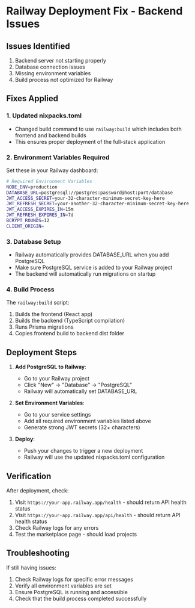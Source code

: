 # Railway Deployment Fix - Backend Issues

## Issues Identified
1. Backend server not starting properly
2. Database connection issues
3. Missing environment variables
4. Build process not optimized for Railway

## Fixes Applied

### 1. Updated nixpacks.toml
- Changed build command to use `railway:build` which includes both frontend and backend builds
- This ensures proper deployment of the full-stack application

### 2. Environment Variables Required
Set these in your Railway dashboard:

```bash
# Required Environment Variables
NODE_ENV=production
DATABASE_URL=postgresql://postgres:password@host:port/database
JWT_ACCESS_SECRET=your-32-character-minimum-secret-key-here
JWT_REFRESH_SECRET=your-another-32-character-minimum-secret-key-here
JWT_ACCESS_EXPIRES_IN=15m
JWT_REFRESH_EXPIRES_IN=7d
BCRYPT_ROUNDS=12
CLIENT_ORIGIN=
```

### 3. Database Setup
- Railway automatically provides DATABASE_URL when you add PostgreSQL
- Make sure PostgreSQL service is added to your Railway project
- The backend will automatically run migrations on startup

### 4. Build Process
The `railway:build` script:
1. Builds the frontend (React app)
2. Builds the backend (TypeScript compilation)
3. Runs Prisma migrations
4. Copies frontend build to backend dist folder

## Deployment Steps

1. **Add PostgreSQL to Railway**:
   - Go to your Railway project
   - Click "New" → "Database" → "PostgreSQL"
   - Railway will automatically set DATABASE_URL

2. **Set Environment Variables**:
   - Go to your service settings
   - Add all required environment variables listed above
   - Generate strong JWT secrets (32+ characters)

3. **Deploy**:
   - Push your changes to trigger a new deployment
   - Railway will use the updated nixpacks.toml configuration

## Verification

After deployment, check:
1. Visit `https://your-app.railway.app/health` - should return API health status
2. Visit `https://your-app.railway.app/api/health` - should return API health status
3. Check Railway logs for any errors
4. Test the marketplace page - should load projects

## Troubleshooting

If still having issues:
1. Check Railway logs for specific error messages
2. Verify all environment variables are set
3. Ensure PostgreSQL is running and accessible
4. Check that the build process completed successfully